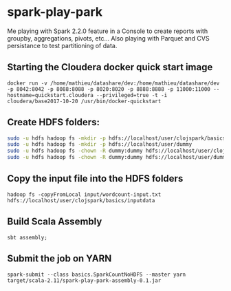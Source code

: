 # spark-play-park
Me playing with Spark 2.2.0 feature in a Console to create reports with groupby, aggregations, pivots, etc... Also playing with Parquet and CVS persistance to test partitioning of data.


## Starting the Cloudera docker quick start image

    docker run -v /home/mathieu/datashare/dev:/home/mathieu/datashare/dev -p 8042:8042 -p 8088:8088 -p 8020:8020 -p 8888:8888 -p 11000:11000 --hostname=quickstart.cloudera --privileged=true -t -i cloudera/base2017-10-20 /usr/bin/docker-quickstart


## Create HDFS folders:

```bash
sudo -u hdfs hadoop fs -mkdir -p hdfs://localhost/user/clojspark/basics/inputdata
sudo -u hdfs hadoop fs -mkdir -p hdfs://localhost/user/dummy
sudo -u hdfs hadoop fs -chown -R dummy:dummy hdfs://localhost/user/clojspark/basics/inputdata
sudo -u hdfs hadoop fs -chown -R dummy:dummy hdfs://localhost/user/dummy
```

## Copy the input file into the HDFS folders

    hadoop fs -copyFromLocal input/wordcount-input.txt hdfs://localhost/user/clojspark/basics/inputdata

## Build Scala Assembly

    sbt assembly;

## Submit the job on YARN

    spark-submit --class basics.SparkCountNoHDFS --master yarn target/scala-2.11/spark-play-park-assembly-0.1.jar
